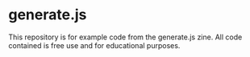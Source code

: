 # generate.js
This repository is for example code from the generate.js zine.
All code contained is free use and for educational purposes.
